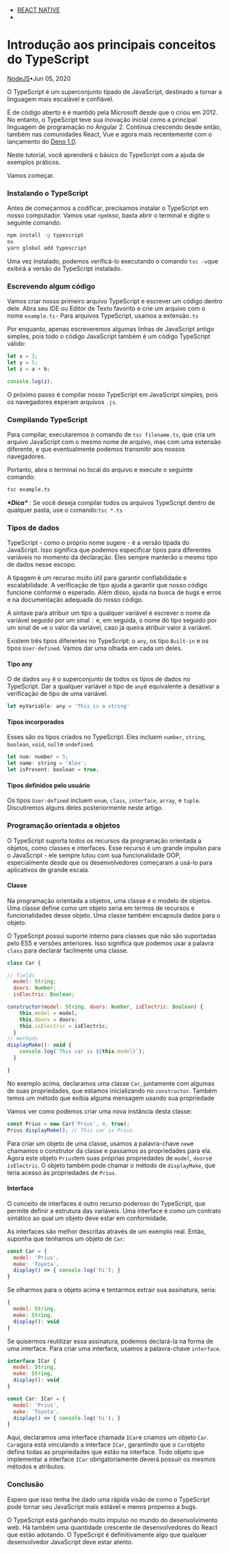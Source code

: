 - [REACT NATIVE](https://josiaspereira.com.br/tag/react-native/)
- 

# Introdução aos principais conceitos do TypeScript

[NodeJS](https://josiaspereira.com.br/tag/nodejs/)•Jun 05, 2020



O TypeScript é um superconjunto tipado de JavaScript, destinado a tornar a linguagem mais escalável e confiável.

É de código aberto e é mantido pela Microsoft desde que o criou em 2012. No entanto, o TypeScript teve sua inovação inicial como a principal linguagem de programação no Angular 2. Continua crescendo desde então, também nas comunidades React, Vue e agora mais recentemente com o lançamento do [Deno 1.0](https://deno.land/v1).

Neste tutorial, você aprenderá o básico do TypeScript com a ajuda de exemplos práticos.

Vamos começar.

### **Instalando o TypeScript**

Antes de começarmos a codificar, precisamos instalar o TypeScript em nosso computador. Vamos usar `npm`isso, basta abrir o terminal e digite o seguinte comando:

```sh
npm install -g typescript
ou
yarn global add typescript
```

Uma vez instalado, podemos verificá-lo executando o comando `tsc -v`que exibirá a versão do TypeScript instalado.

### **Escrevendo algum código**

Vamos criar nosso primeiro arquivo TypeScript e escrever um código dentro dele. Abra seu IDE ou Editor de Texto favorito e crie um arquivo com o nome `example.ts` - Para arquivos TypeScript, usamos a extensão`.ts`

Por enquanto, apenas escreveremos algumas linhas de JavaScript antigo simples, pois todo o código JavaScript também é um código TypeScript válido:

```js
let x = 3;  
let y = 5;  
let z = a + b;

console.log(z);
```

O próximo passo é compilar nosso TypeScript em JavaScript simples, pois os navegadores esperam arquivos `.js`.

### **Compilando TypeScript**

Para compilar, executaremos o comando de `tsc filename.ts`, que cria um arquivo JavaScript com o mesmo nome de arquivo, mas com uma extensão diferente, e que eventualmente podemos transmitir aos nossos navegadores.

Portanto, abra o terminal no local do arquivo e execute o seguinte comando:

```sh
tsc example.ts
```

***\*Dica\**** : Se você deseja compilar todos os arquivos TypeScript dentro de qualquer pasta, use o comando:`tsc *.ts`

### **Tipos de dados**

TypeScript - como o próprio nome sugere - é a versão tipada do JavaScript. Isso significa que podemos especificar tipos para diferentes variáveis no momento da declaração. Eles sempre manterão o mesmo tipo de dados nesse escopo.

A tipagem é um recurso muito útil para garantir confiabilidade e escalabilidade. A verificação de tipo ajuda a garantir que nosso código funcione conforme o esperado. Além disso, ajuda na busca de bugs e erros e na documentação adequada do nosso código.

A sintaxe para atribuir um tipo a qualquer variável é escrever o nome da variável seguido por um sinal `:` e, em seguida, o nome do tipo seguido por um sinal de  `=`e o valor da variável, caso já queira atribuir valor à variável.

Existem três tipos diferentes no TypeScript: o `any`, os tipo `Built-in` e os tipos `User-defined`. Vamos dar uma olhada em cada um deles.

#### **Tipo any**

O  de dados `any` é o superconjunto de todos os tipos de dados no TypeScript. Dar a qualquer variável o tipo de `any`é equivalente a desativar a verificação de tipo de uma variável.

```js
let myVariable: any = 'This is a string'
```

#### **Tipos incorporados**

Esses são os tipos criados no TypeScript. Eles incluem `number`, `string`, `boolean`, `void`, `null`e `undefined`.

```js
let num: number = 5;  
let name: string = 'Alex';  
let isPresent: boolean = true;
```

#### **Tipos definidos pelo usuário**

Os tipos `User-defined` incluem `enum`, `class`, `interface`, `array`, e `tuple`. Discutiremos alguns deles posteriormente neste artigo.

### **Programação orientada a objetos**

O TypeScript suporta todos os recursos da programação orientada a objetos, como classes e interfaces. Esse recurso é um grande impulso para o JavaScript - ele sempre lutou com sua funcionalidade OOP, especialmente desde que os desenvolvedores começaram a usá-lo para aplicativos de grande escala.

#### **Classe**

Na programação orientada a objetos, uma classe é o modelo de objetos. Uma classe define como um objeto seria em termos de recursos e funcionalidades desse objeto. Uma classe também encapsula dados para o objeto.

O TypeScript possui suporte interno para classes que não são suportadas pelo ES5 e versões anteriores. Isso significa que podemos usar a palavra `class` para declarar facilmente uma classe.

```js
class Car {

// fields
  model: String;  
  doors: Number;  
  isElectric: Boolean;

constructor(model: String, doors: Number, isElectric: Boolean) {  
    this.model = model;  
    this.doors = doors;  
    this.isElectric = isElectric;  
  }
// methods
displayMake(): void {  
    console.log(`This car is ${this.model}`);  
  }

}
```

No exemplo acima, declaramos uma classe `Car`, juntamente com algumas de suas propriedades, que estamos inicializando no `constructor`. Também temos um método que exibia alguma mensagem usando sua propriedade

Vamos ver como podemos criar uma nova instância desta classe:

```js
const Prius = new Car('Prius', 4, true);  
Prius.displayMake(); // This car is Prius
```

Para criar um objeto de uma classe, usamos a palavra-chave `new`e chamamos o construtor da classe e passamos as propriedades para ela. Agora este objeto `Prius`tem suas próprias propriedades de `model`, `doors`e `isElectric`. O objeto também pode chamar o método de `displayMake`, que teria acesso às propriedades de `Prius`.

#### **Interface**

O conceito de interfaces é outro recurso poderoso do TypeScript, que permite definir a estrutura das variáveis. Uma interface é como um contrato sintático ao qual um objeto deve estar em conformidade.

As interfaces são melhor descritas através de um exemplo real. Então, suponha que tenhamos um objeto de `Car`:

```js
const Car = {  
  model: 'Prius',  
  make: 'Toyota',  
  display() => { console.log('hi'); }  
}
```

Se olharmos para o objeto acima e tentarmos extrair sua assinatura, seria:

```js
{  
  model: String,  
  make: String,  
  display(): void  
}
```

Se quisermos reutilizar essa assinatura, podemos declará-la na forma de uma interface. Para criar uma interface, usamos a palavra-chave `interface`.

```js
interface ICar {  
  model: String,  
  make: String,  
  display(): void  
}

const Car: ICar = {  
  model: 'Prius',  
  make: 'Toyota',  
  display() => { console.log('hi'); }  
}
```

Aqui, declaramos uma interface chamada `ICar`e criamos um objeto `Car`. `Car`agora está vinculando a interface `ICar`, garantindo que o `Car`objeto defina todas as propriedades que estão na interface. Todo objeto que implementar a interface `ICar` obrigatoriamente deverá possuir os mesmos métodos e atributos.

### **Conclusão**

Espero que isso tenha lhe dado uma rápida visão de como o TypeScript pode tornar seu JavaScript mais estável e menos propenso a bugs.

O TypeScript está ganhando muito impulso no mundo do desenvolvimento web. Há também uma quantidade crescente de desenvolvedores do React que estão adotando. O TypeScript é definitivamente algo que qualquer desenvolvedor JavaScript deve estar atento.